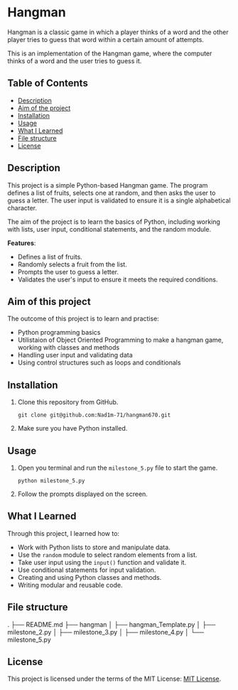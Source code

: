 # Hangman
Hangman is a classic game in which a player thinks of a word and the other player tries to guess that word within a certain amount of attempts.

This is an implementation of the Hangman game, where the computer thinks of a word and the user tries to guess it. 


## Table of Contents

- [Description](#description)
- [Aim of the project](#aim-of-this-project)
- [Installation](#installation)
- [Usage](#usage)
- [What I Learned](#what-i-learned)
- [File structure](#file-structure) 
- [License](#licesnse)

## Description

This project is a simple Python-based Hangman game. The program defines a list of fruits, selects one at random, and then asks the user to guess a letter. The user input is validated to ensure it is a single alphabetical character.

The aim of the project is to learn the basics of Python, including working with lists, user input, conditional statements, and the random module.

**Features**:

- Defines a list of fruits.
- Randomly selects a fruit from the list.
- Prompts the user to guess a letter.
- Validates the user's input to ensure it meets the required conditions.

## Aim of this project

The outcome of this project is to learn and practise:

- Python programming basics
- Utilistaion of Object Oriented Programming to make a hangman game, working with classes and methods
- Handling user input and validating data
- Using control structures such as loops and conditionals

## Installation

1. Clone this repository from GitHub.
   ```
   git clone git@github.com:Nad1m-71/hangman670.git
   ```
2. Make sure you have Python installed.

## Usage

1. Open you terminal and run the `milestone_5.py` file to start the game.
   ``` 	
   python milestone_5.py
   ```
 
2. Follow the prompts displayed on the screen.

## What I Learned

Through this project, I learned how to:

- Work with Python lists to store and manipulate data.
- Use the `random` module to select random elements from a list.
- Take user input using the `input()` function and validate it.
- Use conditional statements for input validation.
- Creating and using Python classes and methods.
- Writing modular and reusable code.

## File structure

.
├── README.md
├── hangman
│   ├── hangman_Template.py
│   ├── milestone_2.py
│   ├── milestone_3.py
│   ├── milestone_4.py
│   └── milestone_5.py

## License

This project is licensed under the terms of the MIT License:
[MIT License](https://github.com/othneildrew/Best-README-Template/blob/main/LICENSE.txt).
